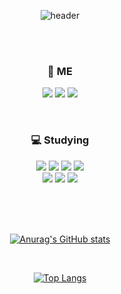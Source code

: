 <!--
**7581058/7581058** is a ✨ _special_ ✨ repository because its `README.md` (this file) appears on your GitHub profile.

Here are some ideas to get you started:

- 🔭 I’m currently working on ...
- 🌱 I’m currently learning ...
- 👯 I’m looking to collaborate on ...
- 🤔 I’m looking for help with ...
- 💬 Ask me about ...
- 📫 How to reach me: ...
- 😄 Pronouns: ...
- ⚡ Fun fact: ...
-->
<div align="center">

![header](https://capsule-render.vercel.app/api?type=rect&&color=57bcda&text=Thanks%20for%20visiting!&height=80&animation=twinkling&fontColor=20232a&fontSize=20&stroke=ffffff&strokeWidth=0)

<br><br>

### :baby_chick: ME 
<img src="https://img.shields.io/badge/Tstory-000000?style=flat&logo=tistory&logoColor=white"/></a>
<img src="https://img.shields.io/badge/instagram-E4405F?style=flat&logo=instagram&logoColor=white"/></a>
<img src="https://img.shields.io/badge/mail-EA4335?style=flat&logo=gmail&logoColor=white"/></a>

<br>

### :computer: Studying
<img src="https://img.shields.io/badge/html5-E34F26?style=flat&logo=html5&logoColor=white"/></a>
<img src="https://img.shields.io/badge/css3-1572B6?style=flat&logo=css3&logoColor=white"/></a>
<img src="https://img.shields.io/badge/javascript-F7DF1E?style=flat&logo=javascript&logoColor=white"/></a>
<img src="https://img.shields.io/badge/react-61DAFB?style=flat&logo=react&logoColor=white"/></a>
<br>
<img src="https://img.shields.io/badge/typescript-3178C6?style=flat&logo=typescript&logoColor=white"/></a>
<img src="https://img.shields.io/badge/vuedotjs-4FC08D?style=flat&logo=vuedotjs&logoColor=white"/></a>
<img src="https://img.shields.io/badge/sass-CC6699?style=flat&logo=sass&logoColor=white"/></a>



<br><br><br>

[![Anurag's GitHub stats](https://github-readme-stats.vercel.app/api?username=7581058&count_private=true&show_icons=true&theme=react)](https://github.com/anuraghazra/github-readme-stats)

<br>

[![Top Langs](https://github-readme-stats.vercel.app/api/top-langs/?username=7581058&layout=compact)](https://github.com/anuraghazra/github-readme-stats)

  
</div>
